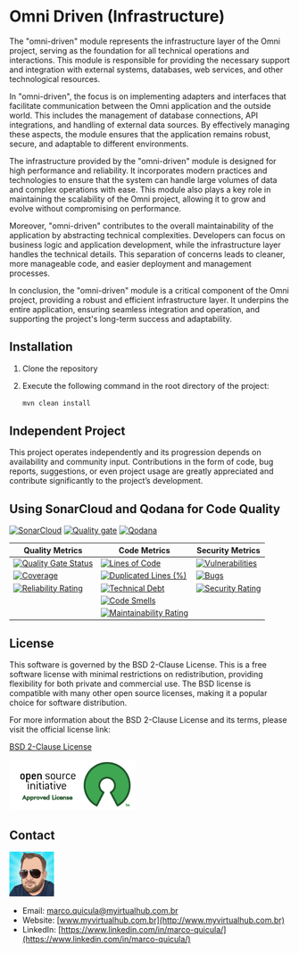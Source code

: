 # Omni Driven (Infrastructure)

The "omni-driven" module represents the infrastructure layer of the Omni project, serving as the foundation for all technical operations and interactions. This module is responsible for providing the necessary support and integration with external systems, databases, web services, and other technological resources.

In "omni-driven", the focus is on implementing adapters and interfaces that facilitate communication between the Omni application and the outside world. This includes the management of database connections, API integrations, and handling of external data sources. By effectively managing these aspects, the module ensures that the application remains robust, secure, and adaptable to different environments.

The infrastructure provided by the "omni-driven" module is designed for high performance and reliability. It incorporates modern practices and technologies to ensure that the system can handle large volumes of data and complex operations with ease. This module also plays a key role in maintaining the scalability of the Omni project, allowing it to grow and evolve without compromising on performance.

Moreover, "omni-driven" contributes to the overall maintainability of the application by abstracting technical complexities. Developers can focus on business logic and application development, while the infrastructure layer handles the technical details. This separation of concerns leads to cleaner, more manageable code, and easier deployment and management processes.

In conclusion, the "omni-driven" module is a critical component of the Omni project, providing a robust and efficient infrastructure layer. It underpins the entire application, ensuring seamless integration and operation, and supporting the project's long-term success and adaptability.

## Installation

1. Clone the repository
2. Execute the following command in the root directory of the project:

    ```bash
    mvn clean install
    ```

## Independent Project

This project operates independently and its progression depends on availability and community input. Contributions in the form of code, bug reports, suggestions, or even project usage are greatly appreciated and contribute significantly to the project’s development.

## Using SonarCloud and Qodana for Code Quality

[![SonarCloud](https://sonarcloud.io/images/project_badges/sonarcloud-white.svg)](https://sonarcloud.io/summary/new_code?id=my-virtual-hub_omni-driven)
[![Quality gate](https://sonarcloud.io/api/project_badges/quality_gate?project=my-virtual-hub_omni-driven)](https://sonarcloud.io/summary/new_code?id=my-virtual-hub_omni-driven)  [![Qodana](https://github.com/my-virtual-hub/omni-driven/actions/workflows/qodana.yml/badge.svg?branch=main)](https://github.com/my-virtual-hub/omni-driven/actions/workflows/qodana.yml)

| Quality Metrics | Code Metrics | Security Metrics |
|---|---|---|
| [![Quality Gate Status](https://sonarcloud.io/api/project_badges/measure?project=my-virtual-hub_omni-driven&metric=alert_status)](https://sonarcloud.io/summary/new_code?id=my-virtual-hub_omni-driven) | [![Lines of Code](https://sonarcloud.io/api/project_badges/measure?project=my-virtual-hub_omni-driven&metric=ncloc)](https://sonarcloud.io/summary/new_code?id=my-virtual-hub_omni-driven) | [![Vulnerabilities](https://sonarcloud.io/api/project_badges/measure?project=my-virtual-hub_omni-driven&metric=vulnerabilities)](https://sonarcloud.io/summary/new_code?id=my-virtual-hub_omni-driven) |
| [![Coverage](https://sonarcloud.io/api/project_badges/measure?project=my-virtual-hub_omni-driven&metric=coverage)](https://sonarcloud.io/summary/new_code?id=my-virtual-hub_omni-driven) | [![Duplicated Lines (%)](https://sonarcloud.io/api/project_badges/measure?project=my-virtual-hub_omni-driven&metric=duplicated_lines_density)](https://sonarcloud.io/summary/new_code?id=my-virtual-hub_omni-driven) | [![Bugs](https://sonarcloud.io/api/project_badges/measure?project=my-virtual-hub_omni-driven&metric=bugs)](https://sonarcloud.io/summary/new_code?id=my-virtual-hub_omni-driven) |
| [![Reliability Rating](https://sonarcloud.io/api/project_badges/measure?project=my-virtual-hub_omni-driven&metric=reliability_rating)](https://sonarcloud.io/summary/new_code?id=my-virtual-hub_omni-driven) | [![Technical Debt](https://sonarcloud.io/api/project_badges/measure?project=my-virtual-hub_omni-driven&metric=sqale_index)](https://sonarcloud.io/summary/new_code?id=my-virtual-hub_omni-driven) | [![Security Rating](https://sonarcloud.io/api/project_badges/measure?project=my-virtual-hub_omni-driven&metric=security_rating)](https://sonarcloud.io/summary/new_code?id=my-virtual-hub_omni-driven) |
| | [![Code Smells](https://sonarcloud.io/api/project_badges/measure?project=my-virtual-hub_omni-driven&metric=code_smells)](https://sonarcloud.io/summary/new_code?id=my-virtual-hub_omni-driven) | |
| | [![Maintainability Rating](https://sonarcloud.io/api/project_badges/measure?project=my-virtual-hub_omni-driven&metric=sqale_rating)](https://sonarcloud.io/summary/new_code?id=my-virtual-hub_omni-driven) | |

## License

This software is governed by the BSD 2-Clause License. This is a free software license with minimal restrictions on redistribution, providing flexibility for both private and commercial use. The BSD license is compatible with many other open source licenses, making it a popular choice for software distribution.

For more information about the BSD 2-Clause License and its terms, please visit the official license link:

[BSD 2-Clause License](https://opensource.org/licenses/BSD-2-Clause)

![Approved License](images/approved-license.png)

## Contact

![Marco Quicula](images/marco.png)

- Email: [marco.quicula@myirtualhub.com.br](mailto:marco.quicula@myvirtualhub.com.br)
- Website: [www.myvirtualhub.com.br](http://www.myvirtualhub.com.br)
- LinkedIn: [https://www.linkedin.com/in/marco-quicula/](https://www.linkedin.com/in/marco-quicula/)
